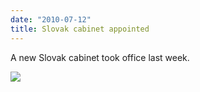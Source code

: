 ```yaml
---
date: "2010-07-12"
title: Slovak cabinet appointed
---
```


A new Slovak cabinet took office last week.

![](/images/parliament-netherlands.jpg)
